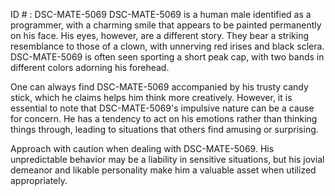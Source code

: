ID # : DSC-MATE-5069
DSC-MATE-5069 is a human male identified as a programmer, with a charming smile that appears to be painted permanently on his face. His eyes, however, are a different story. They bear a striking resemblance to those of a clown, with unnerving red irises and black sclera. DSC-MATE-5069 is often seen sporting a short peak cap, with two bands in different colors adorning his forehead. 

One can always find DSC-MATE-5069 accompanied by his trusty candy stick, which he claims helps him think more creatively. However, it is essential to note that DSC-MATE-5069's impulsive nature can be a cause for concern. He has a tendency to act on his emotions rather than thinking things through, leading to situations that others find amusing or surprising. 

Approach with caution when dealing with DSC-MATE-5069. His unpredictable behavior may be a liability in sensitive situations, but his jovial demeanor and likable personality make him a valuable asset when utilized appropriately.
